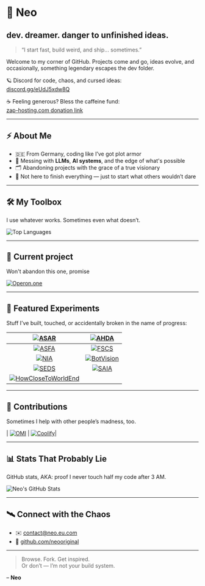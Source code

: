 # 🧠 Neo  
## dev. dreamer. danger to unfinished ideas.  

> “I start fast, build weird, and ship... sometimes.”  

Welcome to my corner of GitHub. Projects come and go, ideas evolve, and occasionally, something legendary escapes the dev folder.  

🪐 Discord for code, chaos, and cursed ideas:  
[discord.gg/eUdJ5xdw8Q](https://discord.gg/eUdJ5xdw8Q)  

☕ Feeling generous? Bless the caffeine fund:  
[zap-hosting.com donation link](https://zap-hosting.com/en/shop/donation/26ec1a9fd782e9891297c0a775476a0c/)

---

## ⚡ About Me  

- 🇩🇪 From Germany, coding like I’ve got plot armor  
- 🧠 Messing with **LLMs**, **AI systems**, and the edge of what's possible  
- 🗂 Abandoning projects with the grace of a true visionary  
- 🚀 Not here to finish everything — just to start what others wouldn’t dare  

---

## 🛠️ My Toolbox  

I use whatever works. Sometimes even what doesn’t.  

![Top Languages](https://github-readme-stats.vercel.app/api/top-langs/?username=neooriginal&layout=compact&theme=tokyonight)

---
## 🧪 Current project

Won't abandon this one, promise

[![Operon.one](https://github-readme-stats.vercel.app/api/pin/?username=neooriginal&repo=Operon.one&theme=tokyonight)](https://github.com/neooriginal/Operon.one)

---

## 🧪 Featured Experiments  

Stuff I’ve built, touched, or accidentally broken in the name of progress:  

| [![ASAR](https://github-readme-stats.vercel.app/api/pin/?username=neooriginal&repo=ASAR&theme=tokyonight)](https://github.com/neooriginal/ASAR) | [![AHDA](https://github-readme-stats.vercel.app/api/pin/?username=neooriginal&repo=AHDA&theme=tokyonight)](https://github.com/neooriginal/AHDA) |  
|:----------------------------------------------------------:|:----------------------------------------------------------:|  
| [![ASFA](https://github-readme-stats.vercel.app/api/pin/?username=neooriginal&repo=ASFA&theme=tokyonight)](https://github.com/neooriginal/ASFA) | [![FSCS](https://github-readme-stats.vercel.app/api/pin/?username=neooriginal&repo=FSCS&theme=tokyonight)](https://github.com/neooriginal/FSCS) |
| [![NIA](https://github-readme-stats.vercel.app/api/pin/?username=neooriginal&repo=NIA&theme=tokyonight)](https://github.com/neooriginal/NIA) | [![BotVision](https://github-readme-stats.vercel.app/api/pin/?username=neooriginal&repo=BotVision&theme=tokyonight)](https://github.com/neooriginal/BotVision) |  
| [![SEDS](https://github-readme-stats.vercel.app/api/pin/?username=neooriginal&repo=SEDS&theme=tokyonight)](https://github.com/neooriginal/SEDS) | [![SAIA](https://github-readme-stats.vercel.app/api/pin/?username=neooriginal&repo=SAIA&theme=tokyonight)](https://github.com/neooriginal/SAIA) |  
| [![HowCloseToWorldEnd](https://github-readme-stats.vercel.app/api/pin/?username=neooriginal&repo=HowCloseToWorldEnd&theme=tokyonight)](https://github.com/neooriginal/HowCloseToWorldEnd) |

---

## 🧩 Contributions  

Sometimes I help with other people’s madness, too.  

| [![OMI](https://github-readme-stats.vercel.app/api/pin/?username=BasedHardware&repo=omi&theme=tokyonight)](https://github.com/BasedHardware/omi) | [![Coolify](https://github-readme-stats.vercel.app/api/pin/?username=coollabsio&repo=coolify&theme=tokyonight)](https://github.com/coollabsio/coolify)|


---

## 📊 Stats That Probably Lie  

GitHub stats, AKA: proof I never touch half my code after 3 AM.

![Neo's GitHub Stats](https://github-readme-stats.vercel.app/api?username=neooriginal&show_icons=true&theme=tokyonight&hide_rank=true)

---

## 🛰️ Connect with the Chaos  

- ✉️ [contact@neo.eu.com](mailto:contact@neo.eu.com)  
- 🧬 [github.com/neooriginal](https://github.com/neooriginal)

---

> Browse. Fork. Get inspired.  
> Or don’t — I’m not your build system.  

– **Neo**

